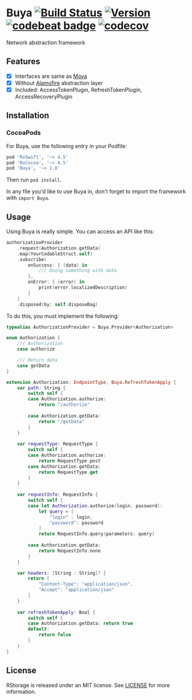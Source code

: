 # Buya [![Build Status](https://travis-ci.com/Puasonych/Buya.svg?branch=master)](https://travis-ci.com/Puasonych/Buya) [![Version](https://img.shields.io/cocoapods/v/Buya.svg?style=flat)](https://cocoapods.org/pods/Buya) [![codebeat badge](https://codebeat.co/badges/1282a7a0-1d96-431d-a6e3-29127688571c)](https://codebeat.co/projects/github-com-puasonych-buya-master) [![codecov](https://codecov.io/gh/Puasonych/Buya/branch/master/graph/badge.svg)](https://codecov.io/gh/Puasonych/Buya) 

Network abstraction framework

## Features

- [x] Interfaces are same as [Moya](https://github.com/Moya/Moya)
- [x] Without [Alamofire](https://github.com/Alamofire/Alamofire) abstraction layer
- [x] Included: AccessTokenPlugin, RefreshTokenPlugin, AccessRecoveryPlugin

## Installation

### CocoaPods

For Buya, use the following entry in your Podfile:

```rb
pod 'RxSwift', '~> 4.5'
pod 'RxCocoa', '~> 4.5'
pod 'Buya', '~> 1.0'
```

Then run `pod install`.

In any file you'd like to use Buya in, don't forget to
import the framework with `import Buya`.

## Usage

Using Buya is really simple. You can access an API like this:

```swift
authorizationProvider
    .request(Authorization.getData)
    .map(YourCodableStruct.self)
    .subscribe(
        onSuccess: { (data) in
            /// Doing something with data
        },
        onError: { (error) in
            print(error.localizedDescription)
        }
    )
    .disposed(by: self.disposeBag)
```

To do this, you must implement the following:

```swift
typealias AuthorizationProvider = Buya.Provider<Authorization>

enum Authorization {
    /// Authorization
    case authorize

    /// Return data
    case getData
}

extension Authorization: EndpointType, Buya.RefreshTokenApply {
    var path: String {
        switch self {
        case Authorization.authorize:
            return "/authorize"
            
        case Authorization.getData:
            return "/getData"
        }
    }
    
    var requestType: RequestType {
        switch self {
        case Authorization.authorize:
            return RequestType.post
        case Authorization.getData:
            return RequestType.get
        }
    }
    
    var requestInfo: RequestInfo {
        switch self {
        case let Authorization.authorize(login, password):
            let query = [
                "login" : login,
                "password": password
            ]
            return RequestInfo.query(parameters: query)
            
        case Authorization.getData:
            return RequestInfo.none
        }
    }

    var headers: [String : String]? {
        return [
            "Content-Type": "application/json",
            "Accept": "application/json"
        ]
    }
    
    var refreshTokenApply: Bool {
        switch self {
        case Authorization.getData: return true
        default:
            return false
        }
    }
}
```

## License

RStorage is released under an MIT license. See [LICENSE](https://github.com/Puasonych/Buya/blob/master/LICENSE) for more information.
